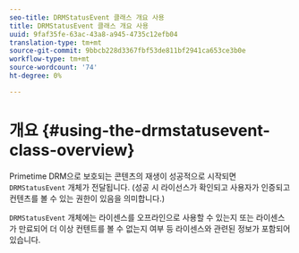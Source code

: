 ```yaml
---
seo-title: DRMStatusEvent 클래스 개요 사용
title: DRMStatusEvent 클래스 개요 사용
uuid: 9faf35fe-63ac-43a8-a945-4735c12efb04
translation-type: tm+mt
source-git-commit: 9bbcb228d3367fbf53de811bf2941ca653ce3b0e
workflow-type: tm+mt
source-wordcount: '74'
ht-degree: 0%

---
```



# 개요 {#using-the-drmstatusevent-class-overview}

Primetime DRM으로 보호되는 콘텐츠의 재생이 성공적으로 시작되면 `DRMStatusEvent` 개체가 전달됩니다. (성공 시 라이선스가 확인되고 사용자가 인증되고 컨텐츠를 볼 수 있는 권한이 있음을 의미합니다.)

`DRMStatusEvent` 개체에는 라이센스를 오프라인으로 사용할 수 있는지 또는 라이센스가 만료되어 더 이상 컨텐트를 볼 수 없는지 여부 등 라이센스와 관련된 정보가 포함되어 있습니다.
